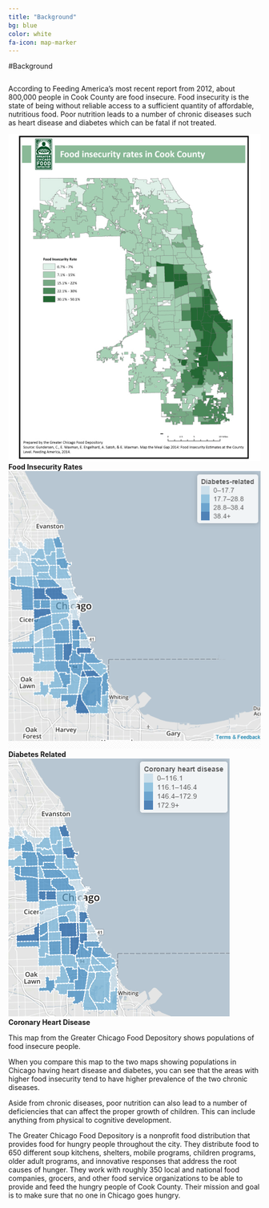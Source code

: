 ```yaml
---
title: "Background"
bg: blue
color: white
fa-icon: map-marker
---
```


#Background

<div class="row full column">
<p>
  According to Feeding America’s most recent report from 2012, about 800,000 people in Cook County are food insecure. Food insecurity is the state of being without reliable access to a sufficient quantity of affordable, nutritious food. Poor nutrition leads to a number of chronic diseases such as heart disease and diabetes which can be fatal if not treated.
</p>
</div>

<div class="row big column center">
  <img src="img/map1.jpg" alt="Food Insecurity Rates">
  <strong>Food Insecurity Rates</strong>
</div>

<div class="center row small column">
  <img src="img/map2.png" alt="Diabetes Related">
  <strong>Diabetes Related</strong>
</div>
<div class="center row small column">
  <img src="img/map3.png" alt="Coronary Heart Disease">
  <strong>Coronary Heart Disease</strong>
 </div>

<div class="row full column">
  <p>
    This map from the Greater Chicago Food Depository shows populations of food insecure people.
  </p>
  
  <p>
    When you compare this map to the two maps showing populations in Chicago having heart disease and diabetes, you can see that the areas with higher food insecurity tend to have higher prevalence of the two chronic diseases. 
  </p>
  
  <p>
    Aside from chronic diseases, poor nutrition can also lead to a number of deficiencies that can affect the proper growth of children. This can include anything from physical to cognitive development.
  </p>
  
  <p>
    The Greater Chicago Food Depository is a nonprofit food distribution that provides food for hungry people throughout the city. They distribute food to 650 different soup kitchens, shelters, mobile programs, children programs, older adult programs, and innovative responses that address the root causes of hunger. They work with roughly 350 local and national food companies, grocers, and other food service organizations to be able to provide and feed the hungry people of Cook County. Their mission and goal is to make sure that no one in Chicago goes hungry.
  </p>
</div>

